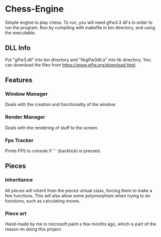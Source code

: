 # Chess-Engine
 Simple engine to play chess. To run, you will need glfw3.3
 dll's in order to run the program. Run by compiling with makefile 
 in bin directory, and using the executable.

## DLL Info
 Put "glfw3.dll" into bin directory and "libglfw3dll.a" into lib directory.
 You can download the files from https://www.glfw.org/download.html.

## Features

### Window Manager
 Deals with the creation and functionality of the window.

### Render Manager
 Deals with the rendering of stuff to the screen.

### Fps Tracker
 Prints FPS to console if '`' (backtick) is pressed.

## Pieces

### Inheritance
 All pieces will inherit from the pieces virtual class, forcing them to 
 make a few functions. This will also allow some polymorphism when trying to
 do functions, such as calculating moves.

### Piece art
 Hand-made by me in microsoft paint a few months ago, which is part of the 
 reason im doing this project.
